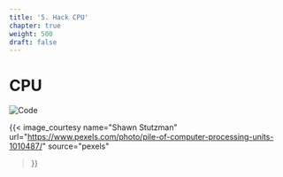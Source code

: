 ```yaml
---
title: '5. Hack CPU'
chapter: true
weight: 500
draft: false
---
```


# CPU

![Code](/images/cpu.jpeg)

{{< image_courtesy 
  name="Shawn Stutzman"
  url="https://www.pexels.com/photo/pile-of-computer-processing-units-1010487/"
  source="pexels"
  >}}